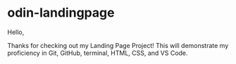 # odin-landingpage
Hello,

Thanks for checking out my Landing Page Project! This will demonstrate my proficiency in Git, GitHub, terminal, HTML, CSS, and VS Code.